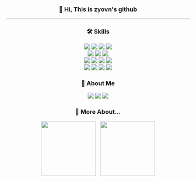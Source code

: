 <h3 align="center"> 👋 Hi, This is zyovn's github  </h3>
<hr>
<h3 align="center"> 🛠️ Skills </h3>
<p align="center">
  <img src="https://img.shields.io/badge/Python-white?style=flat&logo=Python&logoColor=#3776AB" />
  <img src="https://img.shields.io/badge/Java-007396?style=flat&logo=OpenJDK&logoColor=white" />
  <img src="https://img.shields.io/badge/C-00599C?style=flat&logo=c&logoColor=white" />
  <img src="https://img.shields.io/badge/C%2B%2B-00599C?style=flat&logo=c%2B%2B&logoColor=white" />
  <br>
  <img src="https://img.shields.io/badge/HTML5-E34F26?style=flat&logo=HTML5&logoColor=white" />
  <img src="https://img.shields.io/badge/CSS3-1572B6?style=flat&logo=CSS3&logoColor=white" />
  <img src="https://img.shields.io/badge/JavaScript-F7DF1E?style=flat&logo=JavaScript&logoColor=white" />
  <br>
  <img src="https://img.shields.io/badge/R-276DC3?style=flat&logo=r&logoColor=white"></a> 
  <img src="https://img.shields.io/badge/RStudio-75AADB?style=flate&logo=RStudio&logoColor=white"></a> 
  <img src="https://img.shields.io/badge/jupyter-2C2C32.svg?style=flat&logo=jupyter&logoColor=F37726"/>
  <img src="https://img.shields.io/badge/Google Colab-F9AB00?style=flat&logo=Google Colab&logoColor=white"><br>
  <img src="https://img.shields.io/badge/Spring-6DB33F?style=flat&logo=Spring&logoColor=white" />
  <img src="https://img.shields.io/badge/SpringBoot-6DB33F?style=flat&logo=Springboot&logoColor=white" />
  <img src="https://img.shields.io/badge/MySQL-4479A1?style=flat&logo=MySQL&logoColor=white" />
  <img src="https://img.shields.io/badge/SQLite-07405E?style=flat&logo=sqlite&logoColor=white"></a>
</p>

<h3 align="center"> 🌊 About Me </h3>
<p align="center">
  <a href="https://velog.io/@nibgnoej"><img src="https://img.shields.io/badge/Velog-11B48A?style=flat&logo=Vimeo&logoColor=white&link=https://velog.io/@nibgnoej"/></a> 
  <a href="https://zyovn.notion.site/Joo-Jeong-bin-90644f9147814e4384b001de064c7db4?pvs=4"><img src="https://img.shields.io/badge/Notion-000000?style=flat&logo=Notion&logoColor=white"/></a>
  <a href="mailto:jjbin0201@gmail.com"><img src="https://img.shields.io/badge/Mail-d14836?style=flat&logo=Gmail&logoColor=white&link=mailto:jjbin0201@gmail.com"/></a>
</p>

<h3 align="center"> 🌱 More About... </h3>
<p align="center">
  <img height="150em" src="https://github-readme-stats.vercel.app/api?username=zyovn&show_icons=true&include_all_commits=true&theme=dark">
  &nbsp;
  <img height="150em" src="http://mazassumnida.wtf/api/generate_badge?boj=zyovn">
</p>
